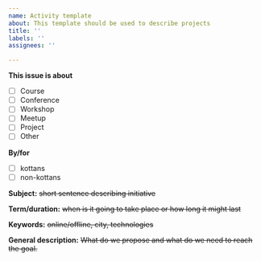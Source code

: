 ```yaml
---
name: Activity template
about: This template should be used to describe projects
title: ''
labels: ''
assignees: ''

---
```


**This issue is about**
+ [ ] Course
+ [ ] Conference
+ [ ] Workshop
+ [ ] Meetup
+ [ ] Project
+ [ ] Other

**By/for**
+ [ ] kottans
+ [ ] non-kottans

**Subject:** ~~short sentence describing initiative~~

**Term/duration:** ~~when is it going to take place or how long it might last~~

**Keywords:** ~~online/offline, city, technologies~~

**General description:** ~~What do we propose and what do we need to reach the goal.~~
